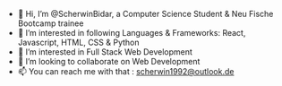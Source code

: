 - 👋 Hi, I’m @ScherwinBidar, a Computer Science Student & Neu Fische Bootcamp trainee
- 👀 I’m interested in following Languages & Frameworks: React, Javascript, HTML, CSS & Python
- 🌱 I’m interested in Full Stack Web Development 
- 💞️ I’m looking to collaborate on Web Development 
- 📫 You can reach me with that : scherwin1992@outlook.de
